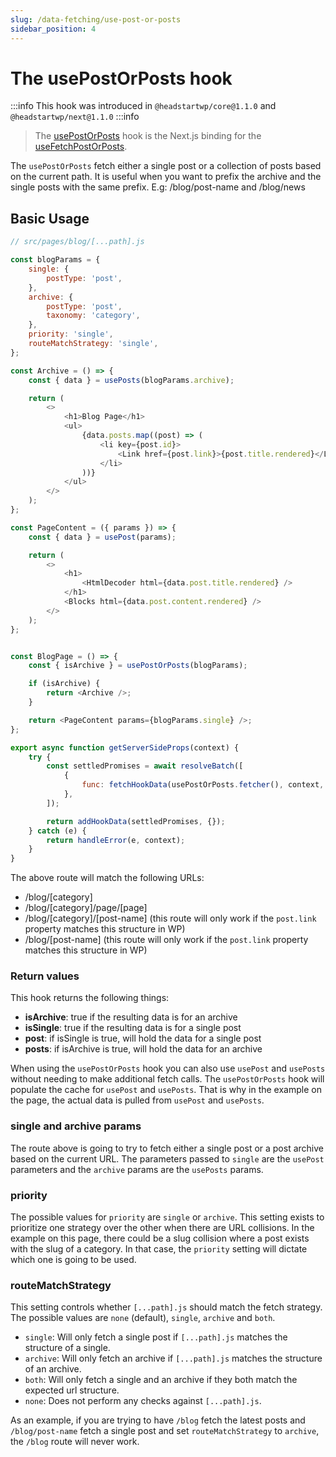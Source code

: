 ```yaml
---
slug: /data-fetching/use-post-or-posts
sidebar_position: 4
---
```


# The usePostOrPosts hook

:::info
This hook was introduced in `@headstartwp/core@1.1.0` and `@headstartwp/next@1.1.0`
:::info

> The [usePostOrPosts](/api/modules/headstartwp_next#usepostorposts) hook is the Next.js binding for the [useFetchPostOrPosts](/api/namespaces/headstartwp_core.react#usefetchpostorposts).

The `usePostOrPosts` fetch either a single post or a collection of posts based on the current path. It is useful when you want to prefix the archive and the single posts with the same prefix. E.g: /blog/post-name and /blog/news

## Basic Usage

```javascript
// src/pages/blog/[...path].js

const blogParams = {
	single: {
		postType: 'post',
	},
	archive: {
		postType: 'post',
		taxonomy: 'category',
	},
	priority: 'single',
	routeMatchStrategy: 'single',
};

const Archive = () => {
	const { data } = usePosts(blogParams.archive);

	return (
		<>
			<h1>Blog Page</h1>
			<ul>
				{data.posts.map((post) => (
					<li key={post.id}>
						<Link href={post.link}>{post.title.rendered}</Link>
					</li>
				))}
			</ul>
		</>
	);
};

const PageContent = ({ params }) => {
	const { data } = usePost(params);

	return (
		<>
			<h1>
				<HtmlDecoder html={data.post.title.rendered} />
			</h1>
			<Blocks html={data.post.content.rendered} />
		</>
	);
};


const BlogPage = () => {
	const { isArchive } = usePostOrPosts(blogParams);

	if (isArchive) {
		return <Archive />;
	}

	return <PageContent params={blogParams.single} />;
};

export async function getServerSideProps(context) {
	try {
		const settledPromises = await resolveBatch([
			{
				func: fetchHookData(usePostOrPosts.fetcher(), context, { params: blogParams }),
			},
		]);

		return addHookData(settledPromises, {});
	} catch (e) {
		return handleError(e, context);
	}
}
```

The above route will match the following URLs:
- /blog/[category]
- /blog/[category]/page/[page]
- /blog/[category]/[post-name] (this route will only work if the `post.link` property matches this structure in WP)
- /blog/[post-name] (this route will only work if the `post.link` property matches this structure in WP)

### Return values

This hook returns the following things:
- **isArchive**: true if the resulting data is for an archive
- **isSingle**:  true if the resulting data is for a single post
- **post**: if isSingle is true, will hold the data for a single post
- **posts**: if isArchive is true, will hold the data for an archive

When using the `usePostOrPosts` hook you can also use `usePost` and `usePosts` without needing to make additional fetch calls. The `usePostOrPosts` hook will populate the cache for `usePost` and `usePosts`. That is why in the example on the page, the actual data is pulled from `usePost` and `usePosts`.

### single and archive params

The route above is going to try to fetch either a single post or a post archive based on the current URL. The parameters passed to `single` are the `usePost` parameters and the `archive` params are the `usePosts` params.

### priority

The possible values for `priority` are `single` or `archive`. This setting exists to prioritize one strategy over the other when there are URL collisions. In the example on this page, there could be a slug collision where a post exists with the slug of a category. In that case, the `priority` setting will dictate which one is going to be used.

### routeMatchStrategy

This setting controls whether `[...path].js` should match the fetch strategy. The possible values are `none` (default), `single`, `archive` and `both`.

- `single`: Will only fetch a single post if `[...path].js` matches the structure of a single.
- `archive`: Will only fetch an archive if `[...path].js` matches the structure of an archive.
- `both`: Will only fetch a single and an archive if they both match the expected url structure.
- `none`: Does not perform any checks against `[...path].js`.

As an example, if you are trying to have `/blog` fetch the latest posts and `/blog/post-name` fetch a single post and set `routeMatchStrategy` to `archive`, the `/blog` route will never work.